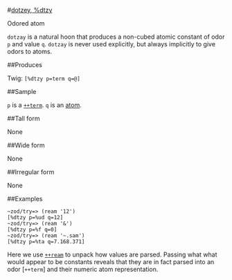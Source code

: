 #[dotzey, %dtzy](#dttr)

Odored atom

`dotzay` is a natural hoon that produces a non-cubed atomic constant of odor `p` and value `q`. `dotzay` is never used explicitly, but always implicitly to give odors to atoms.

##Produces

Twig: `[%dtzy p=term q=@]`

##Sample

`p` is a [`++term`]().
`q` is an [atom]().

##Tall form

None

##Wide form

None

##Irregular form

None

##Examples

    ~zod/try=> (ream '12')
    [%dtzy p=%ud q=12]
    ~zod/try=> (ream '&')
    [%dtzy p=%f q=0]
    ~zod/try=> (ream '~.sam')
    [%dtzy p=%ta q=7.168.371]

Here we use [`++ream`]() to unpack how values are parsed. Passing what what would appear to be constants reveals that they are in fact parsed into an odor [`++term`] and their numeric atom representation.
